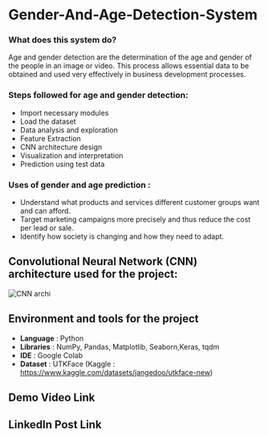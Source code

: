 # Gender-And-Age-Detection-System
### What does this system do?
Age and gender detection are the determination of the age and gender of the people in an image or video. This process allows essential data to be obtained and used very effectively in business development processes.
### Steps followed for age and gender detection:
* Import necessary modules
* Load the dataset
* Data analysis and exploration
* Feature Extraction
* CNN architecture design
* Visualization and interpretation
* Prediction using test data
### Uses of gender and age prediction :
* Understand what products and services different customer groups want and can afford.
* Target marketing campaigns more precisely and thus reduce the cost per lead or sale.
* Identify how society is changing and how they need to adapt.
## Convolutional Neural Network (CNN) architecture used for the project:
![CNN archi](https://github.com/bhavyabhagerathi/Gender-And-Age-Detection-System/assets/135530387/bad03d73-c256-4f07-9b6c-eac9dc32f859)
## Environment and tools for the project
* **Language** : Python
* **Libraries** : NumPy, Pandas, Matplotlib, Seaborn,Keras, tqdm
* **IDE** : Google Colab
* **Dataset** : UTKFace (Kaggle : https://www.kaggle.com/datasets/jangedoo/utkface-new)
## Demo Video Link

## LinkedIn Post Link
